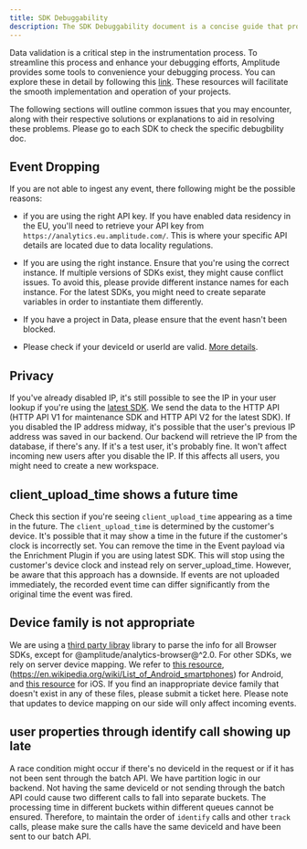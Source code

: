 ```yaml
---
title: SDK Debuggability 
description: The SDK Debuggability document is a concise guide that provides solutions for common problems, debugging techniques, best practices, and troubleshooting guides to help developers efficiently resolve the SDKs related issues.
---
```


Data validation is a critical step in the instrumentation process. To streamline this process and enhance your debugging efforts, Amplitude provides some tools to convenience your debugging process. You can explore these in detail by following this [link](../debugger). These resources will facilitate the smooth implementation and operation of your projects.

The following sections will outline common issues that you may encounter, along with their respective solutions or explanations to aid in resolving these problems. Please go to each SDK to check the specific debugbility doc. 

## Event Dropping

If you are not able to ingest any event, there following might be the possible reasons:

- if you are using the right API key. If you have enabled data residency in the EU, you'll need to retrieve your API key from `https://analytics.eu.amplitude.com/`. This is where your specific API details are located due to data locality regulations.

- If you are using the right instance. Ensure that you're using the correct instance. If multiple versions of SDKs exist, they might cause conflict issues. To avoid this, please provide different instance names for each instance. For the latest SDKs, you might need to create separate variables in order to instantiate them differently.

- If you have a project in Data, please ensure that the event hasn't been blocked.

- Please check if your deviceId or userId are valid. [More details](../../analytics/apis/http-v2-api/#device-ids-and-user-ids-minimum-length).

## Privacy 

If you've already disabled IP, it's still possible to see the IP in your user lookup if you're using the [latest SDK](./sdks/sdk-architecture/). We send the data to the HTTP API (HTTP API V1 for maintenance SDK and HTTP API V2 for the latest SDK). If you disabled the IP address midway, it's possible that the user's previous IP address was saved in our backend. Our backend will retrieve the IP from the database, if there's any. If it's a test user, it's probably fine. It won't affect incoming new users after you disable the IP. If this affects all users, you might need to create a new workspace.

## client_upload_time shows a future time

Check this section if you're seeing `client_upload_time` appearing as a time in the future. The `client_upload_time` is determined by the customer's device. It's possible that it may show a time in the future if the customer's clock is incorrectly set. You can remove the time in the Event payload via the Enrichment Plugin if you are using latest SDK. This will stop using the customer's device clock and instead rely on server_upload_time. However, be aware that this approach has a downside. If events are not uploaded immediately, the recorded event time can differ significantly from the original time the event was fired.

## Device family is not appropriate

We are using a [third party libray](https://github.com/faisalman/ua-parser-js) library to parse the info for all Browser SDKs, except for @amplitude/analytics-browser@^2.0. For other SDKs, we rely on server device mapping. We refer to [this resource](http://storage.googleapis.com/play_public/supported_devices.html), (https://en.wikipedia.org/wiki/List_of_Android_smartphones) for Android, and [this resource]((https://en.wikipedia.org/wiki/Comparison_of_tablet_computers)) for iOS. If you find an inappropriate device family that doesn't exist in any of these files, please submit a ticket here. Please note that updates to device mapping on our side will only affect incoming events.

## user properties through identify call showing up late

A race condition might occur if there's no deviceId in the request or if it has not been sent through the batch API. We have partition logic in our backend. Not having the same deviceId or not sending through the batch API could cause two different calls to fall into separate buckets. The processing time in different buckets within different queues cannot be ensured. Therefore, to maintain the order of `identify` calls and other `track` calls, please make sure the calls have the same deviceId and have been sent to our batch API.